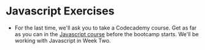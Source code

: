 # Javascript Exercises

- For the last time, we'll ask you to take a Codecademy course. Get as far as you can in the [Javascript course](https://www.codecademy.com/learn/learn-javascript) before the bootcamp starts. We'll be working with Javascript in Week Two.